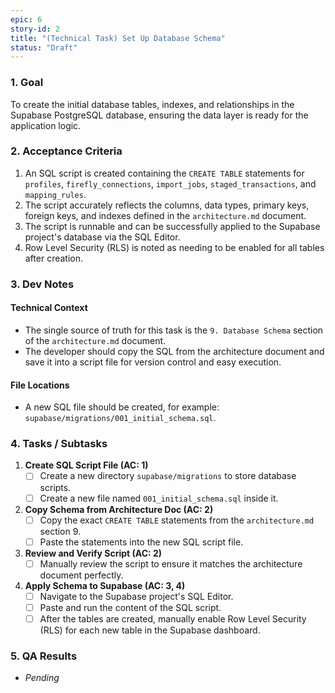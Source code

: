 ```yaml
---
epic: 6
story-id: 2
title: "(Technical Task) Set Up Database Schema"
status: "Draft"
---
```


### 1. Goal

To create the initial database tables, indexes, and relationships in the Supabase PostgreSQL database, ensuring the data layer is ready for the application logic.

### 2. Acceptance Criteria

1.  An SQL script is created containing the `CREATE TABLE` statements for `profiles`, `firefly_connections`, `import_jobs`, `staged_transactions`, and `mapping_rules`.
2.  The script accurately reflects the columns, data types, primary keys, foreign keys, and indexes defined in the `architecture.md` document.
3.  The script is runnable and can be successfully applied to the Supabase project's database via the SQL Editor.
4.  Row Level Security (RLS) is noted as needing to be enabled for all tables after creation.

### 3. Dev Notes

#### Technical Context
*   The single source of truth for this task is the `9. Database Schema` section of the `architecture.md` document.
*   The developer should copy the SQL from the architecture document and save it into a script file for version control and easy execution.

#### File Locations
*   A new SQL file should be created, for example: `supabase/migrations/001_initial_schema.sql`.

### 4. Tasks / Subtasks

1.  **Create SQL Script File (AC: 1)**
    *   [ ] Create a new directory `supabase/migrations` to store database scripts.
    *   [ ] Create a new file named `001_initial_schema.sql` inside it.
2.  **Copy Schema from Architecture Doc (AC: 2)**
    *   [ ] Copy the exact `CREATE TABLE` statements from the `architecture.md` section 9.
    *   [ ] Paste the statements into the new SQL script file.
3.  **Review and Verify Script (AC: 2)**
    *   [ ] Manually review the script to ensure it matches the architecture document perfectly.
4.  **Apply Schema to Supabase (AC: 3, 4)**
    *   [ ] Navigate to the Supabase project's SQL Editor.
    *   [ ] Paste and run the content of the SQL script.
    *   [ ] After the tables are created, manually enable Row Level Security (RLS) for each new table in the Supabase dashboard.

### 5. QA Results
*   *Pending*
